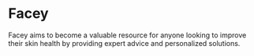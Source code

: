 # Facey
Facey aims to become a valuable resource for anyone looking to improve their skin health by providing expert advice and personalized solutions.
